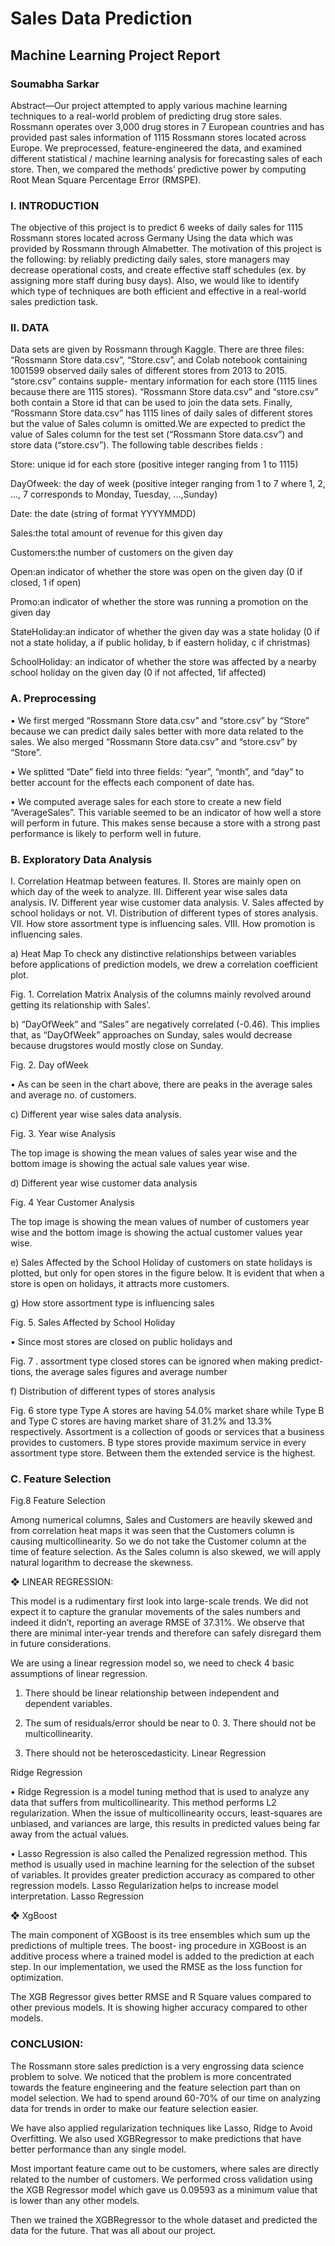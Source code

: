 # Sales Data Prediction 

## Machine Learning Project Report 

### Soumabha Sarkar


Abstract—Our project attempted to apply various machine learning techniques to a real-world problem of predicting drug store sales. Rossmann operates over 3,000 drug stores in 7 European countries and has provided past sales information of 1115 Rossmann stores located across Europe. We preprocessed, feature-engineered the data, and examined different statistical / machine learning analysis for forecasting sales of each store. Then, we  compared the methods’ predictive power by computing Root Mean Square Percentage Error (RMSPE). 

### I. INTRODUCTION 

The objective of this project is to predict 6 weeks of daily sales for 1115 Rossmann stores located across Germany Using  the data which was provided by Rossmann through Almabetter. The motivation of this project is the following:  by reliably predicting daily sales, store managers may  decrease operational costs, and create effective staff  schedules (ex. by assigning more staff during busy days). Also, we would like to identify which type of techniques are  both efficient and effective in a real-world sales prediction task. 

### II. DATA 

Data sets are given by Rossmann through Kaggle. There  are three files: “Rossmann Store data.csv”, “Store.csv”, and  Colab notebook containing 1001599 observed daily sales of  different stores from 2013 to 2015. “store.csv” contains  supple- mentary information for each store (1115 lines 
because there are 1115 stores). “Rossmann Store data.csv” and “store.csv” both contain a Store id that can be used to join  the data sets. Finally, “Rossmann Store data.csv” has  1115 lines of daily sales of different stores but the value of Sales column is omitted.We are expected to predict the value of Sales column for the test set (“Rossmann Store data.csv”) and store data (“store.csv”). The following table  describes fields : 

Store: unique id for each store (positive integer ranging from 1 to 1115)

DayOfweek: the day of week (positive integer ranging from 1 to 7 where 1, 2, ..., 7 corresponds to Monday, Tuesday, ...,Sunday)

Date: the date (string of format YYYYMMDD)

Sales:the total amount of revenue for this given day

Customers:the number of customers on the given day

Open:an indicator of whether the store was open on the given day (0 if closed, 1 if open)

Promo:an indicator of whether the store was running a promotion on the given day

StateHoliday:an indicator of whether the given day was a state holiday (0 if not a state holiday, a if public holiday, b if eastern holiday, c if christmas)

SchoolHoliday: an indicator of whether the store was affected by a nearby school holiday on the given day (0 if not affected, 1if affected)



### A. Preprocessing 

• We first merged “Rossmann Store data.csv” and  “store.csv” by “Store” because we can predict daily sales better with more data related to the sales. We also  merged “Rossmann Store data.csv” and “store.csv” by “Store”.

• We splitted “Date” field into three fields: “year”, “month”, and “day” to better account for the effects each component of date has.

• We computed average sales for each store to create a new field “AverageSales”. This variable seemed to be an  indicator of how well a store will perform in future. This  makes sense because a store with a strong past performance is likely to perform well in future. 

### B. Exploratory Data Analysis 

I. Correlation Heatmap between features. 
II. Stores are mainly open on which day of the week to analyze. 
III. Different year wise sales data analysis. 
IV. Different year wise customer data analysis. 
V. Sales affected by school holidays or not. 
VI. Distribution of different types of stores analysis. VII. How store assortment type is influencing sales. 
VIII. How promotion is influencing sales. 

a) Heat Map To check any distinctive relationships  between variables before applications of prediction  models, we drew a correlation coefficient plot. 

Fig. 1. Correlation Matrix Analysis of the columns mainly revolved around getting its relationship with Sales’. 

b) “DayOfWeek” and “Sales” are negatively correlated (-0.46). This implies that, as “DayOfWeek” approaches on Sunday, sales would decrease because drugstores  would mostly close on Sunday. 

Fig. 2. Day ofWeek 

• As can be seen in the chart above, there are peaks in the average sales and average no. of customers. 

c) Different year wise sales data analysis. 

 Fig. 3. Year wise Analysis 
 
The top image is showing the mean values of sales year wise  and the bottom image is showing the actual sale values year wise. 

d) Different year wise customer data analysis 

Fig. 4 Year  Customer Analysis 

The top image is showing the mean values of number of  customers year wise and the bottom image is showing the actual customer values year wise.

e) Sales Affected by the School Holiday of customers on state holidays is plotted, but only for open stores in the figure below. It is evident that when a store is open on holidays, it attracts more customers. 

g) How store assortment type is influencing sales 

Fig. 5. Sales Affected by School Holiday

• Since most stores are closed on public holidays and 

Fig. 7 . assortment type closed stores can be ignored when making predict- tions, the average sales figures and average number 

f) Distribution of different types of stores analysis 

Fig. 6 store type 
Type A stores are having 54.0% market share while Type B and Type C stores are having market share of 31.2% and 13.3% respectively. 
Assortment is a collection of goods or services that a business provides to customers. B type stores provide maximum service in every  assortment type store. Between them the extended service is the highest. 

### C. Feature Selection 

Fig.8 Feature Selection

Among numerical columns, Sales and Customers are heavily  skewed and from correlation heat maps it was seen that the Customers column is causing multicollinearity. So we do not take the Customer column at the time of feature selection. 
As the Sales column is also skewed, we will apply natural logarithm to decrease the skewness. 

❖ LINEAR REGRESSION: 

This model is a rudimentary first look into large-scale trends. We did not expect it to capture the  granular movements of the sales numbers and indeed it  didn’t, reporting an average RMSE of 37.31%. We  observe that there are minimal inter-year trends and therefore can safely disregard them in future considerations. 

We are using a linear regression model so, we need to check 4 basic assumptions of linear regression. 

1. There should be linear relationship between independent and dependent variables.

2. The sum of residuals/error should be near to 0. 3. There should not be multicollinearity. 

3. There should not be heteroscedasticity. 
Linear Regression 

Ridge Regression 

• Ridge Regression is a model tuning method that  is used to analyze any data that suffers from  multicollinearity. This method performs L2 regularization.  When the issue of multicollinearity occurs, least-squares are unbiased, and variances are large, this results in predicted  values being far away from the actual values. 

• Lasso Regression is also called the Penalized regression  method. This method is usually used in machine learning for  the selection of the subset of variables. It provides greater  prediction accuracy as compared to other regression  models. Lasso Regularization helps to increase model  interpretation. 
Lasso Regression

❖ XgBoost 

The main component of XGBoost is its tree ensembles which sum up the predictions of multiple trees. The boost- ing  procedure in XGBoost is an additive process where a trained  model is added to the prediction at each step. In our implementation, we used the RMSE as the loss function for optimization. 

The XGB Regressor gives better RMSE and R Square values compared to other previous models. It is showing higher accuracy compared to other models. 

### CONCLUSION: 

The Rossmann store sales prediction is a very engrossing data science  problem to solve. We noticed that the problem is more concentrated  towards the feature engineering and the feature selection part than on  model selection. We had to spend around 60-70% of our time on  analyzing data for trends in order to make our feature selection easier. 

We have also applied regularization techniques like Lasso, Ridge to Avoid Overfitting. We also used XGBRegressor to make predictions that have better performance than any single model. 

Most important feature came out to be customers, where sales are directly related to the number of customers. We performed cross validation using the XGB Regressor model which gave us 0.09593 as a minimum value that is lower than any other models.

Then we trained the XGBRegressor to the whole dataset and predicted the data for the future. That was all about our project.
